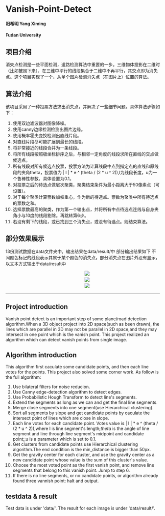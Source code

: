 # Vanish-Point-Detect
#### 阳希明 Yang Ximing
#### Fudan University
## 项目介绍
消失点检测是一些平面检测，道路检测算法中重要的一步。三维物体投影在二维时（比如被照下来），在三维中平行的线段集合于二维中不再平行，其交点即为消失点。这个项目实现了一个，从单个图片检测消失点（在图片上）位置的算法。

## 算法介绍
该项目采用了一种投票方法求出消失点，并解决了一些细节问题。具体算法步骤如下：
1. 使用双边滤波器对图像降噪。
2. 使用canny边缘检测检测出图片边缘。
3. 使用概率霍夫变换检测出直线片段。
4. 对直线片段尽可能扩展到最长的线段。
5. 将非常接近的线段合并为一条线段。
6. 将所有线段按照极坐标排序之后，与相邻一定角度的线段求所在直线的交点做候选点。
7. 所有线段对所有候选点投票，投票方法为计算线段中点到指定点的直线和原线段的夹角theta，投票值为 | l | * e ^ (theta / (2 * u ^ 2)),l为线段长度，u为一个鲁棒性参数，具体设置为0.1。
8. 对投票之后的待选点做层次聚类，聚类结束条件为最小距离大于50像素点（可设置）。
9. 对于每个聚类计算票数加权重心，作为新的待选点。票数为聚类中所有待选点的票数之和。
10. 选择票数最高的聚类，作为第一个输出点，并将所有中点待选点连线与自身夹角小与10度的线段剔除。再跳转第6步。
11. 若没有剩下的线段，或已找到三个消失点，或没有待选点。则结束算法。

## 部分效果展示
13份测试数据在data文件夹中，输出结果在data/result/中
部分输出结果如下
不同颜色标记的线段表示其属于某个颜色的消失点，部分消失点在图片外没有显示，以文本方式输出于data/result中
<div align='center'\>
　　<img src='https://github.com/SymenYang/Vanish-Point-Detect/blob/master/data/result/1_final.jpg' />
</div>
<div align='center'\>
　　<img src='https://github.com/SymenYang/Vanish-Point-Detect/blob/master/data/result/9_final.jpg'  />
</div>
<div align='center'\>
　　<img src='https://github.com/SymenYang/Vanish-Point-Detect/blob/master/data/result/8_final.jpg'  />
</div>

--------
## Project introduction
Vanish point detect is an important step of some plane/road detection algorithm.When a 3D object project into 2D space(such as been drawn), the lines which are parallel in 3D may not be parallel in 2D space,and they may intersect in one point which is the vanish point. This project realized an algorithm which can detect vanish points from single image.

## Algorithm introduction
This algorithm first caculate some candidate points, and then each line votes for the points. This project also solved some corner work. As follow is the full algorithm:
1. Use bilateral filters for noise reducion.
2. Use Canny edge-detection algorithm to detect edges.
3. Use Probabilistic Hough Transform to detect line's segments.
4. Extend the segments as long as we can and get the final line segments.
5. Merge close segments into one segment(use Hierarchical clustering).
6. Sort all segments by slope and get candidate points by caculate the intersect point of lines which are close in slope.
7. Each line votes for each candidate point. Votes value is | l | * e ^ (theta / (2 * u ^ 2)),where l is line segment's length;$theta$ is the angle of line segment and line through line segment's midpoint and candidate point;;u is a parameter which is set to 0.1.
8. Get clusters from candidate points use Hierarchical clustering algorithm.The end condition is the min_distance is bigger than 50px.
9. Get the gravity center for each cluster, and use the gravity center as a new candidate point whose value is the sum of this cluster's value.
10. Choose the most voted point as the first vanish point, and remove line segments that belong to this vanish point. Jump to step 6.
11. If there is no line segments, or no candidate points, or algorithm already found three vannish point: halt and output.

## testdata & result
Test data is under 'data/'. The result for each image is under 'data/result/'.